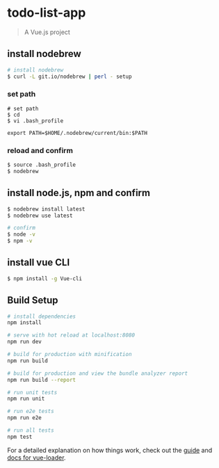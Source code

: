 # todo-list-app

> A Vue.js project


## install nodebrew

``` bash
# install nodebrew
$ curl -L git.io/nodebrew | perl - setup
```

### set path

```
# set path
$ cd
$ vi .bash_profile
```

```
export PATH=$HOME/.nodebrew/current/bin:$PATH
```

### reload and confirm
``` bash
$ source .bash_profile
$ nodebrew
```
## install node.js, npm and confirm

``` bash
$ nodebrew install latest
$ nodebrew use latest

# confirm
$ node -v
$ npm -v
```

## install vue CLI

``` bash
$ npm install -g Vue-cli
```

## Build Setup

``` bash
# install dependencies
npm install

# serve with hot reload at localhost:8080
npm run dev

# build for production with minification
npm run build

# build for production and view the bundle analyzer report
npm run build --report

# run unit tests
npm run unit

# run e2e tests
npm run e2e

# run all tests
npm test
```

For a detailed explanation on how things work, check out the [guide](http://vuejs-templates.github.io/webpack/) and [docs for vue-loader](http://vuejs.github.io/vue-loader).
